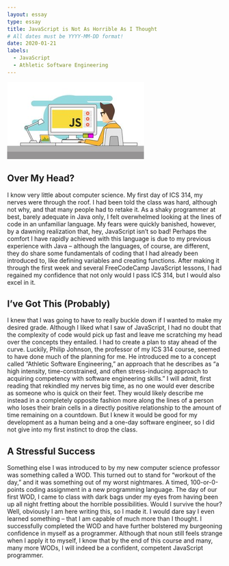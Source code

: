 ```yaml
---
layout: essay
type: essay
title: JavaScript is Not As Horrible As I Thought
# All dates must be YYYY-MM-DD format!
date: 2020-01-21
labels:
  - JavaScript
  - Athletic Software Engineering
---
```


<img class="ui medium left floated image" src="../images/rsz_javascript.jpg">

## Over My Head? 

I know very little about computer science. My first day of ICS 314, my nerves were through the roof. I had been told the class was hard, although not why, and that many people had to retake it. As a shaky programmer at best, barely adequate in Java only, I felt overwhelmed looking at the lines of code in an unfamiliar language. My fears were quickly banished, however, by a dawning realization that, hey, JavaScript isn’t so bad! Perhaps the comfort I have rapidly achieved with this language is due to my previous experience with Java – although the languages, of course, are different, they do share some fundamentals of coding that I had already been introduced to, like defining variables and creating functions. After making it through the first week and several FreeCodeCamp JavaScript lessons, I had regained my confidence that not only would I pass ICS 314, but I would also excel in it. 

## I’ve Got This (Probably) 

I knew that I was going to have to really buckle down if I wanted to make my desired grade. Although I liked what I saw of JavaScript, I had no doubt that the complexity of code would pick up fast and leave me scratching my head over the concepts they entailed. I had to create a plan to stay ahead of the curve. Luckily, Philip Johnson, the professor of my ICS 314 course, seemed to have done much of the planning for me. He introduced me to a concept called “Athletic Software Engineering,” an approach that he describes as “a high intensity, time-constrained, and often stress-inducing approach to acquiring competency with software engineering skills.” I will admit, first reading that rekindled my nerves big time, as no one would ever describe as someone who is quick on their feet. They would likely describe me instead in a completely opposite fashion more along the lines of a person who loses their brain cells in a directly positive relationship to the amount of time remaining on a countdown. But I knew it would be good for my development as a human being and a one-day software engineer, so I did not give into my first instinct to drop the class. 

## A Stressful Success

Something else I was introduced to by my new computer science professor was something called a WOD. This turned out to stand for “workout of the day,” and it was something out of my worst nightmares. A timed, 100-or-0-points coding assignment in a new programming language. The day of our first WOD, I came to class with dark bags under my eyes from having been up all night fretting about the horrible possibilities. Would I survive the hour? Well, obviously I am here writing this, so I made it. I would dare say I even learned something – that I am capable of much more than I thought. I successfully completed the WOD and have further bolstered my burgeoning confidence in myself as a programmer. Although that noun still feels strange when I apply it to myself, I know that by the end of this course and many, many more WODs, I will indeed be a confident, competent JavaScript programmer.    
